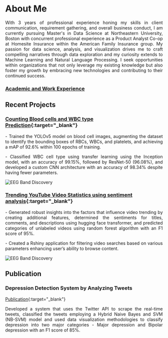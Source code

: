 # About Me

<p align="justify">With 3 years of professional experience honing my skills in client communication, requirement gathering, and overall business conduct, I am currently pursuing Master's in Data Science at Northeastern University, Boston with concurrent professional experience as a Product Analyst Co-op at Homesite Insurance within the American Family Insurance group. My passion for data science, analysis, and visualization drives me to craft compelling narratives through data exploration and my curiosity extends to Machine Learning and Natural Language Processing. I seek opportunities within organizations that not only leverage my existing knowledge but also foster my growth by embracing new technologies and contributing to their continued success. </p>

### [Academic and Work Experience](./about-me.html)

## Recent Projects
### [Counting Blood cells and WBC type Prediction](https://github.com/Kunal18/Blood-Cell-Detection){:target="_blank"}

<p align="justify">- Trained the YOLOv5 model on blood cell images, augmenting the dataset to identify the bounding boxes of RBCs, WBCs, and platelets, and achieving a mAP of 92.6% within 100 epochs of training.</p>
<p align="justify">
- Classified WBC cell type using transfer learning using the Inception model, with an accuracy of 99.15%, followed by ResNet-50 (96.08%), and developed a custom CNN architecture with an accuracy of 98.34% despite having fewer parameters.</p>

![EEG Band Discovery](/assets/img/eeg_band_discovery.jpeg)

### [Trending YouTube Video Statistics using sentiment analysis](https://github.com/Kunal18/Youtube_Statistics#youtubestatistics_sml){:target="_blank"}

<p align="justify">
- Generated robust insights into the factors that influence video trending by creating additional features, determined the sentiments for titles, comments, and descriptions using hugging face transformer, and predicted categories of unlabeled videos using random forest algorithm with an F1 score of 95%.</p>
<p align="justify">
- Created a Rshiny application for filtering video searches based on various parameters enhancing user’s ability to browse content.</p>

![EEG Band Discovery](/assets/img/eeg_band_discovery.jpeg)

## Publication
### Depression Detection System by Analyzing Tweets
[Publication](https://dx.doi.org/10.2139/ssrn.3358809){:target="_blank"}
<p align="justify">
Developed a system that uses the Twitter API to scrape the real-time tweets, classified the tweets employing a Hybrid Naive Bayes and SVM (NB-SVM) model and used data visualization methodologies to classify depression into two major categories - Major depression and Bipolar depression with an F1 score of 85%.
</p>

